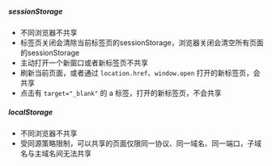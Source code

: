 ##### sessionStorage
- 不同浏览器不共享
- 标签页关闭会清除当前标签页的sessionStorage，浏览器关闭会清空所有页面的sessionStorage
- 主动打开一个新窗口或者新标签页不共享
- 刷新当前页面，或者通过 `location.href`、`window.open` 打开的新标签页，会共享
- 点击有 `target="_blank"` 的 a 标签，打开的新标签页，不会共享

##### localStorage
- 不同浏览器不共享
- 受同源策略限制，可以共享的页面仅限同一协议、同一域名、同一端口，子域名与主域名间无法共享
